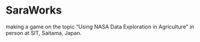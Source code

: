 # SaraWorks
making a game on the topic “Using NASA Data Exploration in Agriculture” in person at SIT, Saitama, Japan.
